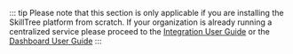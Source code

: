 ::: tip
Please note that this section is only applicable if you are installing the SkillTree platform from scratch. 
If your organization is already running a centralized service please proceed to the [Integration User Guide](/skills-client/) or the [Dashboard User Guide](/dashboard/user-guide/)
:::
